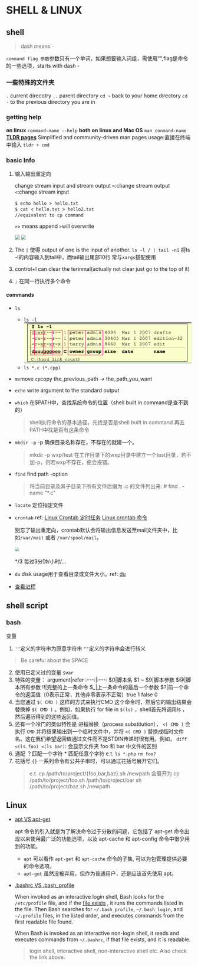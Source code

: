 # SHELL & LINUX

## shell

> dash means `-`

`command flag 参数`参数只有一个单词，如果想要输入词组，需使用"",flag是命令的一些选项，starts with dash -

### 一些特殊的文件夹
`.` current direcotry 
`..` parent directory
`cd ~` back to your home directory
`cd -` to the previous directory you are in 
### getting help
**on linux** `command-name --help`
**both on linux and Mac OS** `man conmand-name`
**[TLDR pages](https://tldr.sh)** Simplified and community-driven man pages usage:直接在终端中输入 `tldr + cmd`
### basic Info
1. 输入输出重定向

   change stream input and stream output 
   `>`:change stream output
   `<`:change stream input

   ```shell
   $ echo hello > hello.txt
   $ cat < hello.txt > hello2.txt 
   //equivalent to cp command
   ```
   `>>` means append	`>`will overwrite

   <img src="https://img-blog.csdnimg.cn/20190514150119510.png?x-oss-process=image/watermark,type_ZmFuZ3poZW5naGVpdGk,shadow_10,text_aHR0cHM6Ly9ibG9nLmNzZG4ubmV0L2xpdWN5MDA3,size_16,color_FFFFFF,t_70" style="zoom:80%;" />

   <img src="https://img-blog.csdnimg.cn/20190514150920867.png?x-oss-process=image/watermark,type_ZmFuZ3poZW5naGVpdGk,shadow_10,text_aHR0cHM6Ly9ibG9nLmNzZG4ubmV0L2xpdWN5MDA3,size_16,color_FFFFFF,t_70" style="zoom:80%;" />

2. The `|` 使得 output of one is the input of another.
   `ls -l / | tail -n1`
   将ls -l的内容输入到tail中，而tail输出尾部10行
   常与`xargs`搭配使用

3. control+l can clear the terinmal(actually not clear just go to the top of it)

4. `;` 在同一行执行多个命令

#### commands
- `ls`

  - `ls -l`
    <img src="note_img/ls_l.png" style="zoom:80%;" />
  - `ls *.c (*.cpp)`

- `mv`move  `cp`copy  the_previous_path -> the_path_you_want

- `echo` write argument to the standard output 

- `which` 在$PATH中，查找系统命令的位置（shell built in command是查不到的）

  > shell执行命令的基本途径，先找是否是shell built in command 再去PATH中找是否有这条命令

- `mkdir -p` -p 确保目录名称存在，不存在的就建一个。

  > mkdir -p wxp/test 在工作目录下的wxp目录中建立一个test目录，若不加-p，则若wxp不存在，便会报错。

- `find` find path -option 

  > 将当前目录及其子目录下所有文件后缀为 .c 的文件列出来:
  > \# find . -name "*.c"

- `locate` 定位指定文件

- `crontab`   ref: [Linux Crontab 定时任务](https://www.runoob.com/w3cnote/linux-crontab-tasks.html)    [Linux crontab 命令](https://www.runoob.com/linux/linux-comm-crontab.html)

  别忘了输出重定向，crontab默认会将输出信息发送至mail文件夹中，比如`/var/mail` 或者 `/var/spool/mail`。

  <img src="https://www.linuxprobe.com/wp-content/uploads/2017/01/how-cron-task02.jpg" style="zoom:67%;" />

  */3  每过3分钟/小时/...

- `du` disk usage用于查看目录或文件大小。ref: [du](https://www.runoob.com/linux/linux-comm-du.html)

- [查看进程](https://www.linuxprobe.com/linux-look-process.html)

## shell script
### bash

变量
1. `''`定义的字符串为原意字符串 `""`定义的字符串会进行转义
> Be careful about the SPACE
2. 使用已定义过的变量 `$var`
3. 特殊的变量：
   argument|refer
   :---:|:---:
   \$0|脚本名
   \$1 ~ \$9|脚本参数
   \$@|脚本所有参数
   !!|完整的上一条命令
   \$_|上一条命令的最后一个参数
   \$?|前一个命令的返回值（0表示正常，其他非零表示不正常）true 1 false 0
4. 当您通过 `$( CMD )` 这样的方式来执行CMD 这个命令时，然后它的输出结果会替换掉 `$( CMD )` 。例如，如果执行 for file in `$(ls)` ，shell首先将调用ls ，然后遍历得到的这些返回值。
5. 还有一个冷门的类似特性是 进程替换（process substitution）， `<( CMD )` 会执行 `CMD` 并将结果输出到一个临时文件中，并将 `<( CMD )` 替换成临时文件名。这在我们希望返回值通过文件而不是STDIN传递时很有用。例如， `diff <(ls foo) <(ls bar)`: 会显示文件夹 foo 和 bar 中文件的区别
6. 通配   ？匹配一个字符 * 匹配任意个字符
   e.t. `ls *.php` `rm foo?`
7. 花括号 `{}` 一系列命令有公共子串时，可以通过花括号展开它们。
   >e.t. cp /path/to/project/{foo,bar,baz}.sh /newpath
   会展开为
   cp /path/to/project/foo.sh /path/to/project/bar
   sh /path/to/project/baz.sh /newpath

## Linux

- [apt VS apt-get](https://blog.csdn.net/liudsl/article/details/79200134)

  apt 命令的引入就是为了解决命令过于分散的问题，它包括了 apt-get 命令出现以来使用最广泛的功能选项，以及 apt-cache 和 apt-config 命令中很少用到的功能。

  - `apt` 可以看作 `apt-get` 和 `apt-cache` 命令的子集, 可以为包管理提供必要的命令选项。
  - `apt-get` 虽然没被弃用，但作为普通用户，还是应该首先使用 apt。

- [.bashrc VS .bash_profile](https://linuxize.com/post/bashrc-vs-bash-profile/)

  When invoked as an interactive login shell, Bash looks for the `/etc/profile` file, and if the [file exists](https://linuxize.com/post/bash-check-if-file-exists/) , it runs the commands listed in the file. Then Bash searches for `~/.bash_profile`, `~/.bash_login`, and `~/.profile` files, in the listed order, and executes commands from the first readable file found.

  When Bash is invoked as an interactive non-login shell, it reads and executes commands from `~/.bashrc`, if that file exists, and it is readable.

  > login shell, interactive shell, non-interactive shell etc. Also check the link above.

